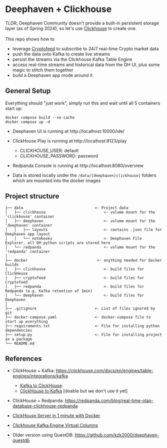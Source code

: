 # Deephaven + Clickhouse
TLDR;
Deephaven Community doesn't provide a built-in persistent storage layer (as of Spring 2024), so let's use 
[Clickhouse](https://clickhouse.com/) to create one.<br><br>
This repo shows how to 
* leverage [Cryptofeed](https://github.com/bmoscon/cryptofeed) to subscribe to 24/7 real-time Crypto market data
* push the data onto Kafka to create live streams
* persist the streams via the Clickhouse Kafka Table Engine
* access real-time streams and historical data from the DH UI, plus some magic to stitch them together
* build a Deephaven app mode around it

## General Setup 
Everything should "just work", simply run this and wait until all 5 containers start up:<br>
```
docker compose build --no-cache
docker compose up -d  
```
* Deephaven UI is running at http://localhost:10000/ide/
* ClickHouse Play is running at http://localhost:8123/play
  * CLICKHOUSE_USER: default
  * CLICKHOUSE_PASSWORD: password
* Redpanda Console is running at http://localhost:8080/overview

* Data is stored locally under the `/data/[deephaven|clickhouse]` folders which are mounted into the docker images

## Project structure
```
├── data                                <- Project data
│   ├── clickhouse                          <- volume mount for the 'clickhouse' container
│   ├── deephaven                           <- volume mount for the 'deephaven' container
│   │   ├── layouts                         <- contains .json file for Deephaven app layout 
│   │   └── notebooks                       <- Deephaven File Explorer, all DH python scripts are stored here
│   └── redpanda                            <- volume mount for the 'redpanda' container
│
├── docker                               <- anything needed for Docker builds 
│   ├── clickhouse                          <- build files for ClickHouse                               
│   ├── cryptofeed                          <- build files for Cryptofeed 
│   ├── redpanda                            <- build files for Redpanda (e.g. Kafka retention of 1min)
│   └── deephaven                           <- build files for Deephaven
│
├── .gitignore                          <- List of files ignored by git
├── docker-compose.yaml                 <- docker-compose file to start up everything
├── requirements.txt                    <- File for installing python dependencies
├── setup.py                            <- File for installing project as a package
└── README.md
```
## References
* ClickHouse + Kafka: https://clickhouse.com/docs/en/engines/table-engines/integrations/kafka
  * [Kafka to ClickHouse](https://clickhouse.com/docs/en/integrations/kafka#kafka-to-clickhouse)
  * [ClickHouse to Kafka](https://clickhouse.com/docs/en/integrations/kafka#clickhouse-to-kafka) [doable but we don't use it yet]

* ClickHouse + Redpanda: https://redpanda.com/blog/real-time-olap-database-clickhouse-redpanda
* [ClickHouse Server in 1 minute with Docker](https://dev.to/titronium/clickhouse-server-in-1-minute-with-docker-4gf2)
* [Clickhouse Kafka Engine Virtual Columns](https://clickhouse.com/docs/en/engines/table-engines/integrations/kafka#virtual-columns)
* Older version using QuestDB: https://github.com/kzk2000/deephaven-questdb
